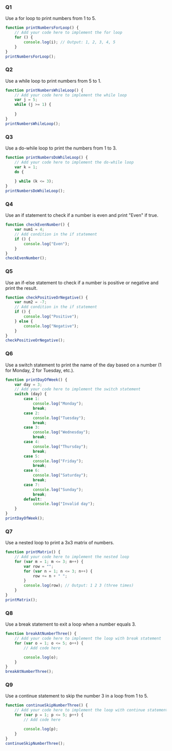 ### Q1
Use a for loop to print numbers from 1 to 5.
```javascript
function printNumbersForLoop() {
    // Add your code here to implement the for loop
    for () {
        console.log(i); // Output: 1, 2, 3, 4, 5
    }
}
printNumbersForLoop();
```

### Q2
Use a while loop to print numbers from 5 to 1.
```javascript
function printNumbersWhileLoop() {
    // Add your code here to implement the while loop
    var j = 5;
    while (j >= 1) {
       
    }
}
printNumbersWhileLoop();
```

### Q3
Use a do-while loop to print the numbers from 1 to 3.
```javascript
function printNumbersDoWhileLoop() {
    // Add your code here to implement the do-while loop
    var k = 1;
    do {
        
    } while (k <= 3);
}
printNumbersDoWhileLoop();
```

### Q4
Use an if statement to check if a number is even and print "Even" if true.
```javascript
function checkEvenNumber() {
    var num1 = 4;
    // Add condition in the if statement
    if () {
        console.log("Even"); 
    }
}
checkEvenNumber();
```

### Q5
Use an if-else statement to check if a number is positive or negative and print the result.
```javascript
function checkPositiveOrNegative() {
    var num2 = -7;
    // Add condition in the if statement
    if () {
        console.log("Positive");
    } else {
        console.log("Negative"); 
    }
}
checkPositiveOrNegative();
```

### Q6
Use a switch statement to print the name of the day based on a number (1 for Monday, 2 for Tuesday, etc.).
```javascript
function printDayOfWeek() {
    var day = 3;
    // Add your code here to implement the switch statement
    switch (day) {
        case 1:
            console.log("Monday");
            break;
        case 2:
            console.log("Tuesday");
            break;
        case 3:
            console.log("Wednesday");
            break;
        case 4:
            console.log("Thursday");
            break;
        case 5:
            console.log("Friday");
            break;
        case 6:
            console.log("Saturday");
            break;
        case 7:
            console.log("Sunday");
            break;
        default:
            console.log("Invalid day");
    }
}
printDayOfWeek();
```

### Q7
Use a nested loop to print a 3x3 matrix of numbers.
```javascript
function printMatrix() {
    // Add your code here to implement the nested loop
    for (var m = 1; m <= 3; m++) {
        var row = "";
        for (var n = 1; n <= 3; n++) {
            row += n + " ";
        }
        console.log(row); // Output: 1 2 3 (three times)
    }
}
printMatrix();
```

### Q8
Use a break statement to exit a loop when a number equals 3.
```javascript
function breakAtNumberThree() {
    // Add your code here to implement the loop with break statement
    for (var o = 1; o <= 5; o++) {
        // Add code here

        console.log(o); 
    }
}
breakAtNumberThree();
```

### Q9
Use a continue statement to skip the number 3 in a loop from 1 to 5.
```javascript
function continueSkipNumberThree() {
    // Add your code here to implement the loop with continue statement
    for (var p = 1; p <= 5; p++) {
        // Add code here

        console.log(p); 
    }
}
continueSkipNumberThree();
```
  
       